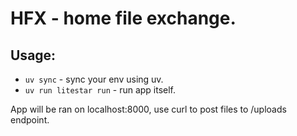 # HFX - home file exchange.


## Usage:
- `uv sync` - sync your env using uv.
- `uv run litestar run` - run app itself.

App will be ran on localhost:8000, use curl to post files to /uploads endpoint.


